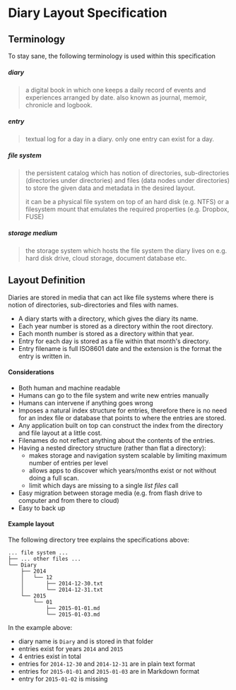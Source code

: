 # Diary Layout Specification

## Terminology

To stay sane, the following terminology is used within this specification

##### diary

> a digital book in which one keeps a daily record of events and experiences arranged by date. also known as journal, memoir, chronicle and logbook.

##### entry

> textual log for a day in a diary. only one entry can exist for a day.

##### file system

> the persistent catalog which has notion of directories, sub-directories (directories under directories) and files (data nodes under directories) to store the given data and metadata in the desired layout.
> 
> it can be a physical file system on top of an hard disk (e.g. NTFS) or a filesystem mount that emulates the required properties (e.g. Dropbox, FUSE)

##### storage medium

> the storage system which hosts the file system the diary lives on e.g. hard disk drive, cloud storage, document database etc.

## Layout Definition

Diaries are stored in media that can act like file systems where there is notion of directories, sub-directories and files with names.

* A diary starts with a directory, which gives the diary its name. 
* Each year number is stored as a directory within the root directory.
* Each month number is stored as a directory within that year.
* Entry for each day is stored as a file within that month's directory.
* Entry filename is full ISO8601 date and the extension is the format the entry is written in.

#### Considerations

* Both human and machine readable
* Humans can go to the file system and write new entries manually
* Humans can intervene if anything goes wrong
* Imposes a natural index structure for entries, therefore there is no need for an index file or database that points to where the entries are stored.
* Any application built on top can construct the index from the directory and file layout at a little cost.
* Filenames do not reflect anything about the contents of the entries.
* Having a nested directory structure (rather than flat a directory):
    * makes storage and navigation system scalable by limiting maximum number of entries per level
    * allows apps to discover which years/months exist or not without doing a full scan.
    * limit which days are missing to a single _list files_ call
* Easy migration between storage media (e.g. from flash drive to computer and from there to cloud)
* Easy to back up

#### Example layout

The following directory tree explains the specifications above:

	... file system ...
	├── ... other files ...
	└── Diary
	    ├── 2014
	    │   └── 12
	    │       ├── 2014-12-30.txt
	    │       └── 2014-12-31.txt
	    └── 2015
	        └── 01
	            ├── 2015-01-01.md
	            └── 2015-01-03.md
	            
In the example above:

* diary name is `Diary` and is stored in that folder
* entries exist for years `2014` and `2015`
* 4 entries exist in total
* entries for `2014-12-30` and `2014-12-31` are in plain text format
* entries for `2015-01-01` and `2015-01-03` are in Markdown format
* entry for `2015-01-02` is missing
